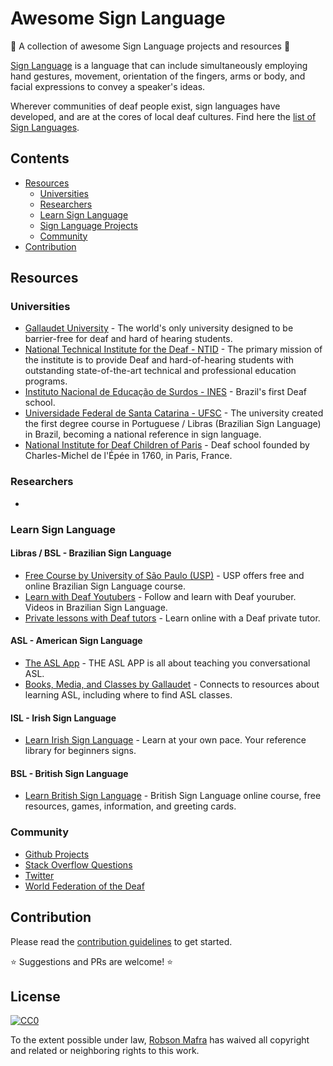 # Awesome Sign Language
🙌  A collection of awesome Sign Language projects and resources 🤟

[Sign Language](https://en.wikipedia.org/wiki/Sign_language) is a language that can include simultaneously employing hand gestures, movement, orientation of the fingers, arms or body, and facial expressions to convey a speaker's ideas. 

Wherever communities of deaf people exist, sign languages have developed, and are at the cores of local deaf cultures. Find here the [list of Sign Languages](https://en.wikipedia.org/wiki/List_of_sign_languages).

## Contents

- [Resources](#resources)
	- [Universities](#universities)
	- [Researchers](#researchers)
	- [Learn Sign Language](#learn-sign-language)
	- [Sign Language Projects](#sign-language-projects)
	- [Community](#community)
- [Contribution](#contribution)


## Resources

### Universities

- [Gallaudet University](http://www.gallaudet.edu) - The world's only university designed to be barrier-free for deaf and hard of hearing students.
- [National Technical Institute for the Deaf - NTID](http://www.ntid.rit.edu) - The primary mission of the institute is to provide Deaf and hard-of-hearing students with outstanding state-of-the-art technical and professional education programs.
- [Instituto Nacional de Educação de Surdos - INES](http://www.ines.gov.br) - Brazil's first Deaf school.
- [Universidade Federal de Santa Catarina - UFSC](https://libras.ufsc.br) - The university created the first degree course in Portuguese / Libras (Brazilian Sign Language) in Brazil, becoming a national reference in sign language.
- [National Institute for Deaf Children of Paris](http://www.injs-paris.fr) -  Deaf school founded by Charles-Michel de l'Épée in 1760, in Paris, France.

### Researchers

-

### Learn Sign Language

#### Libras / BSL - Brazilian Sign Language

- [Free Course by University of São Paulo (USP)](https://blog.surdoparasurdo.com.br/gr%C3%A1tis-curso-de-libras-da-universidade-de-s%C3%A3o-paulo-bed343119975) - USP offers free and online Brazilian Sign Language course.
- [Learn with Deaf Youtubers](https://blog.surdoparasurdo.com.br/12-canais-de-youtube-em-libras-3aacb3a8fb8b) - Follow and learn with Deaf youruber. Videos in Brazilian Sign Language.
- [Private lessons with Deaf tutors](https://surdoparasurdo.com.br/en) - Learn online with a Deaf private tutor.

#### ASL - American Sign Language

- [The ASL App](http://theaslapp.com) - THE ASL APP is all about teaching you conversational ASL.
- [Books, Media, and Classes by Gallaudet](http://www3.gallaudet.edu/clerc-center/info-to-go/asl/learning-asl-books_media_classes.html) - Connects to resources about learning ASL, including where to find ASL classes.

#### ISL - Irish Sign Language

- [Learn Irish Sign Language](http://www.learnirishsignlanguage.ie) - Learn at your own pace. Your reference library for beginners signs.

#### BSL - British Sign Language

- [Learn British Sign Language](https://www.british-sign.co.uk) - British Sign Language online course, free resources, games, information, and greeting cards.

### Community

- [Github Projects](https://github.com/topics/sign-language)
- [Stack Overflow Questions](https://stackoverflow.com/search?q=sign+language)
- [Twitter](https://twitter.com/search?q=sign%20language)
- [World Federation of the Deaf](https://wfdeaf.org)

## Contribution

Please read the [contribution guidelines](./contributing.md) to get started.

:star: Suggestions and PRs are welcome! :star:

## License

[![CC0](http://mirrors.creativecommons.org/presskit/buttons/88x31/svg/cc-zero.svg)](https://creativecommons.org/publicdomain/zero/1.0/)

To the extent possible under law, [Robson Mafra](https://github.com/robsonmafra) has waived all copyright and related or neighboring rights to this work.

